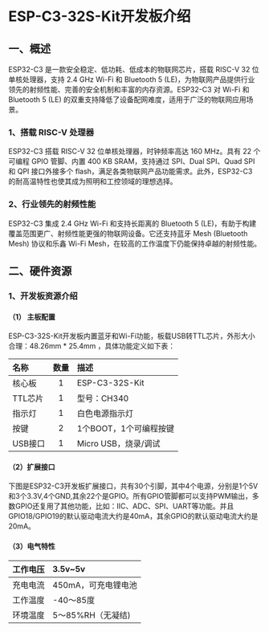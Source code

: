 # ESP-C3-32S-Kit开发板介绍

## 一、概述
ESP32-C3 是一款安全稳定、低功耗、低成本的物联网芯片，搭载 RISC-V 32 位单核处理器，支持 2.4 GHz Wi-Fi 和 Bluetooth 5 (LE)，为物联网产品提供行业领先的射频性能、完善的安全机制和丰富的内存资源。ESP32-C3 对 Wi-Fi 和 Bluetooth 5 (LE) 的双重支持降低了设备配网难度，适用于广泛的物联网应用场景。

### 1、搭载 RISC-V 处理器
ESP32-C3 搭载 RISC-V 32 位单核处理器，时钟频率高达 160 MHz。具有 22 个可编程 GPIO 管脚、内置 400 KB SRAM，支持通过 SPI、Dual SPI、Quad SPI 和 QPI 接口外接多个 flash，满足各类物联网产品功能需求。此外，ESP32-C3 的耐高温特性也使其成为照明和工控领域的理想选择。

### 2、行业领先的射频性能
ESP32-C3 集成 2.4 GHz Wi-Fi 和支持长距离的 Bluetooth 5 (LE)，有助于构建覆盖范围更广、射频性能更强的物联网设备。它还支持蓝牙 Mesh (Bluetooth Mesh) 协议和乐鑫 Wi-Fi Mesh，在较高的工作温度下仍能保持卓越的射频性能。

## 二、硬件资源
### 1、开发板资源介绍
#### （1） 主板配置

ESP-C3-32S-Kit开发板内置蓝牙和Wi-Fi功能，板载USB转TTL芯片，外形大小合理：48.26mm * 25.4mm ，具体功能定义如下表：

| 名称    | 数量  | 描述                   |
| :------ | :---: | :--------------------- |
| 核心板  |   1   | ESP-C3-32S-Kit         |
| TTL芯片 |   1   | 型号：CH340            |
| 指示灯  |   1   | 白色电源指示灯         |
| 按键    |   2   | 1个BOOT，1个可编程按键 |
| USB接口 |   1   | Micro USB，烧录/调试   |


#### （2）扩展接口
下图是ESP32-C3开发板扩展接口，共有30个引脚，其中4个电源，分别是1个5V和3个3.3V,4个GND,其余22个是GPIO。所有GPIO管脚都可以支持PWM输出，多数GPIO还复用了其他功能，比如：IIC、ADC、SPI、UART等功能。并且GPIO18/GPIO19的默认驱动电流大约是40mA，其余GPIO的默认驱动电流大约是20mA。


#### （3）电气特性
| 工作电压 | 3.5v~5v             |
| :------- | :------------------ |
| 充电电流 | 450mA，可充电锂电池 |
| 工作温度 | -40～85度           |
| 环境温度 | 5～85%RH（无凝结)   |
